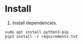 # Install

1. Install dependencies.

```
sudo apt install python3-pip
pip3 install -r requirements.txt 
```